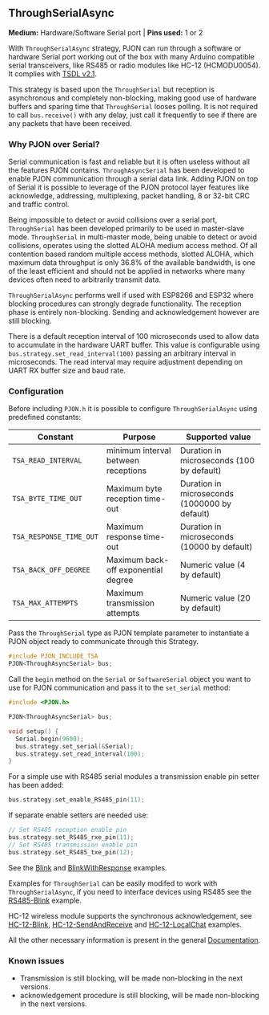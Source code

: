 ## ThroughSerialAsync

**Medium:** Hardware/Software Serial port |
**Pins used:** 1 or 2

With `ThroughSerialAsync` strategy, PJON can run through a software or hardware Serial port working out of the box with many Arduino compatible serial transceivers, like RS485 or radio modules like HC-12 (HCMODU0054). It complies with [TSDL v2.1](/src/strategies/ThroughSerial/specification/TSDL-specification-v2.1.md).  

This strategy is based upon the `ThroughSerial` but reception is asynchronous and completely non-blocking, making good use of hardware buffers and sparing time that `ThroughSerial` looses polling. It is not required to call `bus.receive()` with any delay, just call it frequently to see if there are any packets that have been received.

### Why PJON over Serial?
Serial communication is fast and reliable but it is often useless without all the features PJON contains. `ThroughAsyncSerial` has been developed to enable PJON communication through a serial data link. Adding PJON on top of Serial it is possible to leverage of the PJON protocol layer features like acknowledge, addressing, multiplexing, packet handling, 8 or 32-bit CRC and traffic control.  

Being impossible to detect or avoid collisions over a serial port, `ThroughSerial` has been developed primarily to be used in master-slave mode. `ThroughSerial` in multi-master mode, being unable to detect or avoid collisions, operates using the slotted ALOHA medium access method. Of all contention based random multiple access methods, slotted ALOHA, which maximum data throughput is only 36.8% of the available bandwidth, is one of the least efficient and should not be applied in networks where many devices often need to arbitrarily transmit data.

`ThroughSerialAsync` performs well if used with ESP8266 and ESP32 where blocking procedures can strongly degrade functionality. The reception phase is entirely non-blocking. Sending and acknowledgement however are still blocking.

There is a default reception interval of 100 microseconds used to allow data to accumulate in the hardware UART buffer. This value is configurable using `bus.strategy.set_read_interval(100)` passing an arbitrary interval in microseconds. The read interval may require adjustment depending on UART RX buffer size and baud rate.  

### Configuration
Before including `PJON.h` it is possible to configure `ThroughSerialAsync` using predefined constants:

| Constant                | Purpose                             | Supported value                            |
| ----------------------- |------------------------------------ | ------------------------------------------ |
| `TSA_READ_INTERVAL`     | minimum interval between receptions | Duration in microseconds (100 by default)  |
| `TSA_BYTE_TIME_OUT`      | Maximum byte reception time-out     | Duration in microseconds (1000000 by default) |
| `TSA_RESPONSE_TIME_OUT`  | Maximum response time-out           | Duration in microseconds (10000 by default) |
| `TSA_BACK_OFF_DEGREE`  | Maximum back-off exponential degree | Numeric value (4 by default)               |
| `TSA_MAX_ATTEMPTS`     | Maximum transmission attempts       | Numeric value (20 by default)              |

Pass the `ThroughSerial` type as PJON template parameter to instantiate a PJON object ready to communicate through this Strategy.
```cpp  
#include PJON_INCLUDE_TSA
PJON<ThroughAsyncSerial> bus;
```
Call the `begin` method on the `Serial` or `SoftwareSerial`  object you want to use for PJON communication and pass it to the `set_serial` method:
```cpp  
#include <PJON.h>

PJON<ThroughAsyncSerial> bus;

void setup() {
  Serial.begin(9600);
  bus.strategy.set_serial(&Serial);
  bus.strategy.set_read_interval(100);
}
```
For a simple use with RS485 serial modules a transmission enable pin setter has been added:
```cpp  
bus.strategy.set_enable_RS485_pin(11);
```
If separate enable setters are needed use:
```cpp  
// Set RS485 reception enable pin
bus.strategy.set_RS485_rxe_pin(11);
// Set RS485 transmission enable pin
bus.strategy.set_RS485_txe_pin(12);
```
See the [Blink](../../../examples/ARDUINO/Local/ThroughSerialAsync/Blink) and [BlinkWithResponse](https://github.com/gioblu/PJON/tree/master/examples/ARDUINO/Local/ThroughSerialAsync/BlinkWithResponse) examples.

Examples for `ThroughSerial` can be easily modifed to work with `ThroughSerialAsync`, if you need to interface devices using RS485 see the [RS485-Blink](../../../examples/ARDUINO/Local/ThroughSerial/RS485-Blink) example.

HC-12 wireless module supports the synchronous acknowledgement, see [HC-12-Blink](../../../examples/ARDUINO/Local/ThroughSerial/HC-12-Blink), [HC-12-SendAndReceive](../../../examples/ARDUINO/Local/ThroughSerial/HC-12-SendAndReceive) and [HC-12-LocalChat](../../../examples/ARDUINO/Local/ThroughSerial/HC-12-LocalChat) examples.

All the other necessary information is present in the general [Documentation](/documentation).

### Known issues
- Transmission is still blocking, will be made non-blocking in the next versions.
- acknowledgement procedure is still blocking, will be made non-blocking in the next versions.
